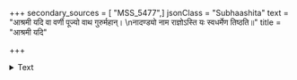 +++
secondary_sources = [ "MSS_5477",]
jsonClass = "Subhaashita"
text = "आश्रमी यदि वा वर्णी पूज्यो वाथ गुरुर्महान्।  \nनादण्ड्यो नाम राज्ञोऽस्ति यः स्वधर्मेण तिष्ठति॥"
title = "आश्रमी यदि"

+++

<details><summary>Text</summary>

आश्रमी यदि वा वर्णी पूज्यो वाथ गुरुर्महान्।  
नादण्ड्यो नाम राज्ञोऽस्ति यः स्वधर्मेण तिष्ठति॥
</details>
